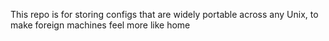 This repo is for storing configs that are widely portable across any Unix, to make foreign machines feel more like home

